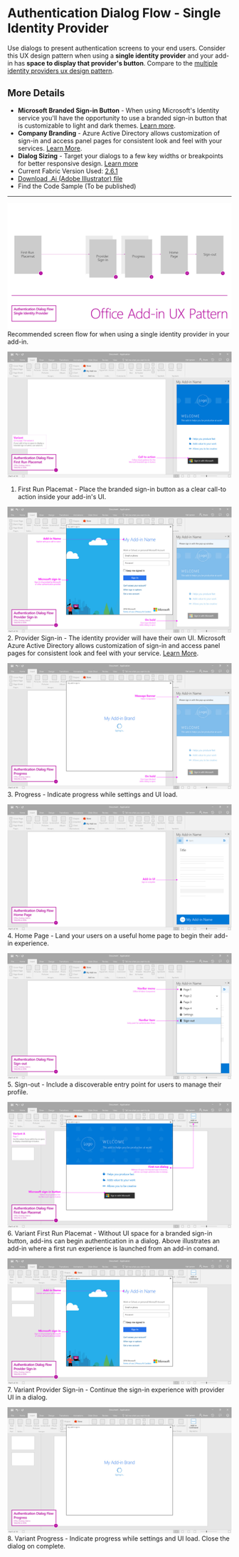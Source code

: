 # Authentication Dialog Flow - Single Identity Provider

Use dialogs to present authentication screens to your end users. Consider this UX design pattern when using a **single identity provider** and your add-in has **space to display that provider's button**. Compare to the [multiple identity providers ux design pattern](Authentication_Dialog_Multiple_ID.md).

## More Details

- **Microsoft Branded Sign-in Button** - When using Microsoft's Identity service you'll have the opportunity to use a branded sign-in button that is customizable to light and dark themes. [Learn more](https://azure.microsoft.com/en-us/documentation/articles/active-directory-branding-guidelines/#visual-guidance-for-sign-in).
- **Company Branding** - Azure Active Directory allows customization of sign-in and access panel pages for consistent look and feel with your services. [Learn More](https://azure.microsoft.com/en-us/documentation/articles/active-directory-add-company-branding/).
- **Dialog Sizing** - Target your dialogs to a few key widths or breakpoints for better responsive design. [Learn more](https://msdn.microsoft.com/windows/uwp/layout/screen-sizes-and-breakpoints-for-responsive-design)
- Current Fabric Version Used: [2.6.1](https://github.com/OfficeDev/office-ui-fabric-core/releases/tag/2.6.1)
- [Download .Ai (Adobe Illustrator) file](https://github.com/OfficeDev/Office-Add-in-UX-Design-Patterns/blob/master/Patterns/Source%20Files/Authentication_Dialog_Single_ID.ai?raw=true)
- Find the Code Sample (To be published)

***
![Authentication Dialog Single Identity - Flowchart](../assets/markdown-images/single-id-titlepage.jpg)
Recommended screen flow for when using a single identity provider in your add-in.

![Authentication Flow - First run placemat](../assets/markdown-images/auth_dialog_singleid_fre.jpg)
1. First Run Placemat - Place the branded sign-in button as a clear call-to action inside your add-in's UI.


![Authentication Dialog Single Identity - Provider Sign-in](../assets/markdown-images/auth_dialog_singleid_providerui.jpg)
2. Provider Sign-in - The identity provider will have their own UI. Microsoft Azure Active Directory allows customization of sign-in and access panel pages for consistent look and feel with your service. [Learn More](https://azure.microsoft.com/en-us/documentation/articles/active-directory-add-company-branding/).


![Authentication Dialog Single Identity - Progress](../assets/markdown-images/auth_dialog_singleid_progress.jpg)
3. Progress - Indicate progress while settings and UI load.

![Authentication Dialog Single Identity - Home Page](../assets/markdown-images/auth_dialog_singleid_homepage.jpg)
4. Home Page - Land your users on a useful home page to begin their add-in experience.

![Authentication Dialog Single Identity - Sign-out](../assets/markdown-images/auth_dialog_singleid_signout.jpg)
5. Sign-out - Include a discoverable entry point for users to manage their profile.

![Authentication Dialog Single Identity - Variant First Run Placemat](../assets/markdown-images/auth_dialog_singleid_variantfre.jpg)
6. Variant First Run Placemat - Without UI space for a branded sign-in button, add-ins can begin authentication in a dialog. Above illustrates an add-in where a first run experience is launched from an add-in comand.

![Authentication Dialog Single Identity - Variant Provider Sign-in](../assets/markdown-images/auth_dialog_singleid_variantproviderui.jpg)
7. Variant Provider Sign-in - Continue the sign-in experience with provider UI in a dialog.

![Authentication Dialog Single Identity - Variant Progress](../assets/markdown-images/auth_dialog_singleid_variantprogress.jpg)
8. Variant Progress  - Indicate progress while settings and UI load. Close the dialog on complete.
